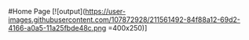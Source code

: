 #Home Page
[![output](https://user-images.githubusercontent.com/107872928/211561492-84f88a12-69d2-4166-a0a5-11a25fbde48c.png =400x250)]
